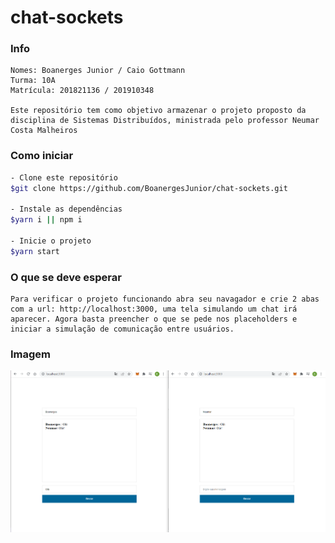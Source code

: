 # chat-sockets

### Info

```
Nomes: Boanerges Junior / Caio Gottmann
Turma: 10A
Matrícula: 201821136 / 201910348

Este repositório tem como objetivo armazenar o projeto proposto da disciplina de Sistemas Distribuídos, ministrada pelo professor Neumar Costa Malheiros
```

### Como iniciar

```bash
- Clone este repositório
$git clone https://github.com/BoanergesJunior/chat-sockets.git

- Instale as dependências
$yarn i || npm i

- Inicie o projeto
$yarn start
```

### O que se deve esperar

```
Para verificar o projeto funcionando abra seu navagador e crie 2 abas com a url: http://localhost:3000, uma tela simulando um chat irá aparecer. Agora basta preencher o que se pede nos placeholders e iniciar a simulação de comunicação entre usuários.
```

### Imagem

<img src="assets/example.png">
